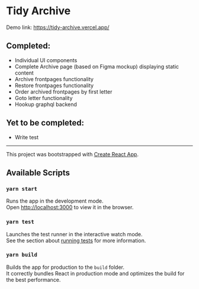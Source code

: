 # Tidy Archive 
Demo link: https://tidy-archive.vercel.app/

## Completed: 
- Individual UI components
- Complete Archive page (based on Figma mockup) displaying static content
- Archive frontpages functionality
- Restore frontpages functionality
- Order archived frontpages by first letter
- Goto letter functionality
- Hookup graphql backend

## Yet to be completed:
- Write test


_________________________________________________________

This project was bootstrapped with [Create React App](https://github.com/facebook/create-react-app).

## Available Scripts

### `yarn start`

Runs the app in the development mode.\
Open [http://localhost:3000](http://localhost:3000) to view it in the browser.

### `yarn test`

Launches the test runner in the interactive watch mode.\
See the section about [running tests](https://facebook.github.io/create-react-app/docs/running-tests) for more information.

### `yarn build`

Builds the app for production to the `build` folder.\
It correctly bundles React in production mode and optimizes the build for the best performance.
